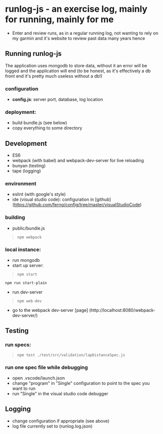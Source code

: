 # runlog-js - an exercise log, mainly for running, mainly for me
* Enter and review runs, as in a regular running log, not wanting to rely on my garmin and it's website to review past data many years hence

## Running runlog-js
The application uses mongodb to store data, without it an error will be logged and the application will end (to be honest, as it's effectively a db front end it's pretty much useless without a db!)

### configuration
* **config.js**: server port, database, log location

### deployment:
* build bundle.js (see below)
* copy everything to some directory


## Development
* ES6
* webpack (with babel) and webpack-dev-server for live reloading
* bunyan (testing)
* tape (logging)

### environment
* eslint (with google's style)
* ide (visual studio code): configuration in [github] (https://github.com/ferng/config/tree/master/visualStudioCode)

### building
* public/bundle.js

>     npm webpack

### local instance:
* run mongodb
* start up server:

>     npm start
    npm run start-plain
 
* run dev-server

>     npm web-dev

* go to the webpack dev-server [page] (http://localhost:8080/webpack-dev-server/)


## Testing
### run specs:
>     npm test ./test/src/validation/lapDistanceSpec.js

### run one spec file while debugging
* open .vscode/launch.json
* change "program" in "Single" configuration to point to the spec you want to run
* run "Single" in the visual studio code debugger

## Logging
* change configuration if appropriate (see above)
* log file currently set to (runlog.log.json)
